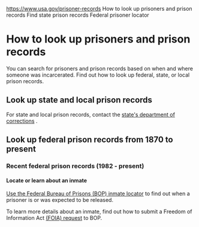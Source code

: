 

https://www.usa.gov/prisoner-records
How to look up prisoners and prison records
Find state prison records
Federal prisoner locator

How to look up prisoners and prison records
===========================================

You can search for prisoners and prison records based on when and where someone was incarcerated. Find out how to look up federal, state, or local prison records.

**Look up state and local prison records**
------------------------------------------

For state and local prison records, contact the
[state's department of corrections](https://www.usa.gov/state-corrections)
.

**Look up federal prison records from 1870 to present**
-------------------------------------------------------

### Recent federal prison records (1982 - present)

#### Locate or learn about an inmate

[Use the Federal Bureau of Prisons (BOP) inmate locator](https://www.bop.gov/inmateloc/)
to find out when a prisoner is or was expected to be released.

To learn more details about an inmate, find out how to submit a Freedom of Information Act
[(FOIA) request](https://www.bop.gov/foia/index.jsp#tabs-5)
to BOP.
